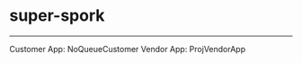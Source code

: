 # super-spork
---------------------------------------------------------------------------------
Customer App: NoQueueCustomer
Vendor App: ProjVendorApp
